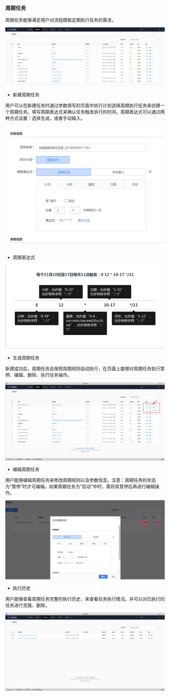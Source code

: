 ### 周期任务 
周期任务能够满足用户对流程模板定期执行任务的需求。

![](../assets/43.png)

- 新建周期任务

用户可以在新建任务时通过参数填写的页面中执行计划选择周期执行任务来创建一个周期任务。填写周期表达式来确认任务触发执行的时间。周期表达式可以通过两种方式设置：选择生成，或者手动输入。

![周期任务1](../assets/周期任务1.png)

- 周期表达式

![](../assets/45.png)



- 生成周期任务

新建成功后，周期任务会按照周期规则自动执行，在页面上能够对周期任务执行暂停、编辑、删除、执行任务操作。

![](../assets/46.png)

- 编辑周期任务

用户能够编辑周期任务来修改周期规则以及参数信息。注意：周期任务的状态为”暂停“时才可编辑。如果周期任务为”启动“中时，需将其暂停后再进行编辑操作。

![周期任务2](../assets/周期任务2.png)

- 执行历史

用户能够查看周期任务完整的执行历史，来查看任务执行情况。并可以对已执行的任务进行克隆、删除。

![](../assets/48.png)
